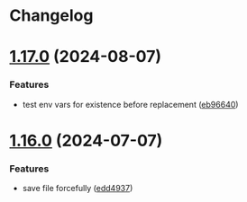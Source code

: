# Changelog

# [1.17.0](https://github.com/jonlabelle/replace-tokens-action/compare/v1.16.0...v1.17.0) (2024-08-07)


### Features

* test env vars for existence before replacement ([eb96640](https://github.com/jonlabelle/replace-tokens-action/commit/eb9664020f7eeb694493692d360d1d77f4fac081))

# [1.16.0](https://github.com/jonlabelle/replace-tokens-action/compare/v1.15.0...v1.16.0) (2024-07-07)


### Features

* save file forcefully ([edd4937](https://github.com/jonlabelle/replace-tokens-action/commit/edd49379e6152de0fb820c289d2869fc18ce3b35))
